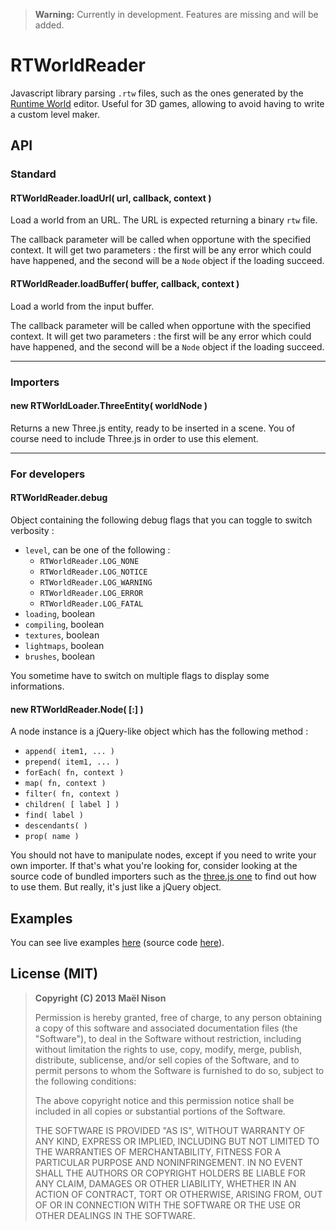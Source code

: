 > **Warning:** Currently in development. Features are missing and will be added.

# RTWorldReader

Javascript library parsing `.rtw` files, such as the ones generated by the [Runtime World](http://runtimelegend.com/rep/rtworld/index) editor. Useful for 3D games, allowing to avoid having to write a custom level maker.

## API

### Standard

#### RTWorldReader.loadUrl( url, callback, context )

Load a world from an URL. The URL is expected returning a binary `rtw` file.

The callback parameter will be called when opportune with the specified context. It will get two parameters : the first will be any error which could have happened, and the second will be a `Node` object if the loading succeed.

#### RTWorldReader.loadBuffer( buffer, callback, context )

Load a world from the input buffer.

The callback parameter will be called when opportune with the specified context. It will get two parameters : the first will be any error which could have happened, and the second will be a `Node` object if the loading succeed.

<hr />

### Importers

#### new RTWorldLoader.ThreeEntity( worldNode )

Returns a new Three.js entity, ready to be inserted in a scene. You of course need to include Three.js in order to use this element.

<hr />

### For developers

#### RTWorldReader.debug

Object containing the following debug flags that you can toggle to switch verbosity :

  - `level`, can be one of the following :
      - `RTWorldReader.LOG_NONE`
      - `RTWorldReader.LOG_NOTICE`
      - `RTWorldReader.LOG_WARNING`
      - `RTWorldReader.LOG_ERROR`
      - `RTWorldReader.LOG_FATAL`
  - `loading`, boolean
  - `compiling`, boolean
  - `textures`, boolean
  - `lightmaps`, boolean
  - `brushes`, boolean

You sometime have to switch on multiple flags to display some informations.

#### new RTWorldReader.Node( [:] )

A node instance is a jQuery-like object which has the following method :

  * `append( item1, ... )`
  * `prepend( item1, ... )`
  * `forEach( fn, context )`
  * `map( fn, context )`
  * `filter( fn, context )`
  * `children( [ label ] )`
  * `find( label )`
  * `descendants( )`
  * `prop( name )`

You should not have to manipulate nodes, except if you need to write your own importer. If that's what you're looking for, consider looking at the source code of bundled importers such as the [three.js one](https://github.com/arcanis/RTWorldReader/blob/master/sources/three.js) to find out how to use them. But really, it's just like a jQuery object.

## Examples

You can see live examples [here](http://arcanis.github.io/RTWorldReader/examples/) (source code [here](https://github.com/arcanis/RTWorldReader/blob/master/example/sources/example.js)).

## License (MIT)

> **Copyright (C) 2013 Maël Nison**
>
> Permission is hereby granted, free of charge, to any person obtaining a copy of this software and associated documentation files (the "Software"), to deal in the Software without restriction, including without limitation the rights to use, copy, modify, merge, publish, distribute, sublicense, and/or sell copies of the Software, and to permit persons to whom the Software is furnished to do so, subject to the following conditions:
>
> The above copyright notice and this permission notice shall be included in all copies or substantial portions of the Software.
>
> THE SOFTWARE IS PROVIDED "AS IS", WITHOUT WARRANTY OF ANY KIND, EXPRESS OR IMPLIED, INCLUDING BUT NOT LIMITED TO THE WARRANTIES OF MERCHANTABILITY, FITNESS FOR A PARTICULAR PURPOSE AND NONINFRINGEMENT. IN NO EVENT SHALL THE AUTHORS OR COPYRIGHT HOLDERS BE LIABLE FOR ANY CLAIM, DAMAGES OR OTHER LIABILITY, WHETHER IN AN ACTION OF CONTRACT, TORT OR OTHERWISE, ARISING FROM, OUT OF OR IN CONNECTION WITH THE SOFTWARE OR THE USE OR OTHER DEALINGS IN THE SOFTWARE.
